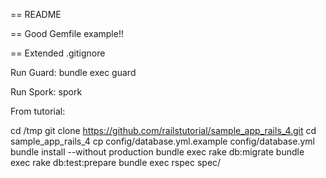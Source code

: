 == README

== Good Gemfile example!!

== Extended .gitignore

Run Guard: bundle exec guard

Run Spork: spork

From tutorial:

cd /tmp
git clone https://github.com/railstutorial/sample_app_rails_4.git
cd sample_app_rails_4
cp config/database.yml.example config/database.yml
bundle install --without production
bundle exec rake db:migrate
bundle exec rake db:test:prepare
bundle exec rspec spec/